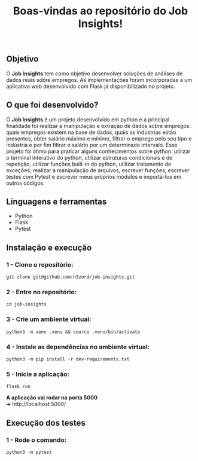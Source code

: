 <h1 align="center">Boas-vindas ao repositório do Job Insights!</h1>
<br />

## Objetivo

O <strong>Job Insights</strong> tem como objetivo desenvolver soluções de análises de dados reais sobre empregos. As implementações foram incorporadas a um aplicativo web desenvolvido com Flask já disponibilizado no projeto.

## O que foi desenvolvido?

O <strong>Job Insights</strong> é um projeto desenvolvido em python e a principal finalidade foi realizar a manipulação e extração de dados sobre empregos: quais empregos existem na base de dados, quais as indústrias estão presentes, obter salário máximo e mínimo, filtrar o emprego pelo seu tipo e indústria e por fim filtrar o salário por um determinado intervalo. Esse projeto foi ótimo para praticar alguns conhecimentos sobre python: utilizar o terminal interativo do python,
utilizar estruturas condicionais e de repetição, utilizar funções built-in do python, utilizar tratamento de exceções, realizar a manipulação de arquivos, escrever funções, escrever testes com Pytest e escrever meus próprios módulos e importá-los em outros códigos.

## Linguagens e ferramentas
- Python
- Flask
- Pytest

## Instalação e execução

### 1 - Clone o repositório:

```
git clone git@github.com:h3zord/job-insights.git
```

### 2 - Entre no repositório:
```
cd job-insights
```

### 3 - Crie um ambiente virtual:
```
python3 -m venv .venv && source .venv/bin/activate
```

### 4 - Instale as dependências no ambiente virtual:
```
python3 -m pip install -r dev-requirements.txt
```

### 5 - Inicie a aplicação:
```
flask run
```

<strong>A aplicação vai rodar na porta 5000</strong>
<br/>
➜ http://localhost:5000/


## Execução dos testes

### 1 - Rode o comando:
```
python3 -m pytest
```